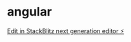 # angular

[Edit in StackBlitz next generation editor ⚡️](https://stackblitz.com/~/github.com/nishahiremani1503/angular)